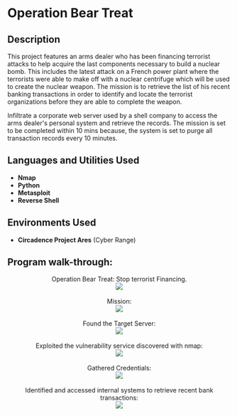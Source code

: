 <h1>Operation Bear Treat</h1>


<h2>Description</h2>
This project features an arms dealer who has been financing terrorist attacks to help acquire the last components necessary to build a nuclear bomb. This includes the latest attack on a French power plant where the terrorists were able to make off with a nuclear centrifuge which will be used to create the nuclear weapon. The mission is to retrieve the list of his recent banking transactions in order to identify and locate the terrorist organizations before they are able to complete the weapon.

 Infiltrate a corporate web server used by a shell company to access the arms dealer's personal system and retrieve the records. The mission is set to be completed within 10 mins because, the system is set to purge all transaction records every 10 minutes.


<h2>Languages and Utilities Used</h2>

- <b>Nmap</b> 
- <b>Python</b>
- <b>Metasploit</b>
- <b>Reverse Shell</b>

<h2>Environments Used </h2>

- <b>Circadence Project Ares</b> (Cyber Range)

<h2>Program walk-through:</h2>

<p align="center">
Operation Bear Treat: Stop terrorist Financing. <br/>
<img src="https://images.squarespace-cdn.com/content/v1/53044d0ae4b0279380896fbb/1629873540808-K5H9NPJJ17L4RMKDI64M/mission2-1.png?format=750w"/>
<br />
<br />
Mission:  <br/>
<img src="https://images.squarespace-cdn.com/content/v1/53044d0ae4b0279380896fbb/1629873540232-7UTNA4B1ZBF5WIAYLH1E/mission2-2.png?format=750w"/>
<br />
<br />
Found the Target Server: <br/>
<img src="https://images.squarespace-cdn.com/content/v1/53044d0ae4b0279380896fbb/1629873543092-EAC85XVXZE9OX0KUQPBH/mission2-3.png?format=750w"/>
<br />
<br />
Exploited the vulnerability service discovered with nmap:  <br/>
<img src="https://images.squarespace-cdn.com/content/v1/53044d0ae4b0279380896fbb/1629873543494-HJBB2O502SJGQEZNHK7A/mission2-4.png?format=750w"/>
<br />
<br />
Gathered Credentials:  <br/>
<img src="https://images.squarespace-cdn.com/content/v1/53044d0ae4b0279380896fbb/1629873545828-J893TA3QGBZKIDBWLJXT/mission2-5.png?format=750w"/>
<br />
<br />
Identified and accessed internal systems to retrieve recent bank transactions:  <br/>
<img src="https://images.squarespace-cdn.com/content/v1/53044d0ae4b0279380896fbb/1629873546437-Z5AI2CLM0ZPTIT2E78Z3/mission2-6.png?format=750w"/>
<br />
<br />

